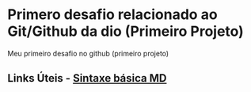 # Primero desafio relacionado ao Git/Github da dio (Primeiro Projeto)

Meu primeiro desafio no github (primeiro projeto)

## Links Úteis - [Sintaxe básica MD](https://www.markdownguide.org/basic-syntax/)

